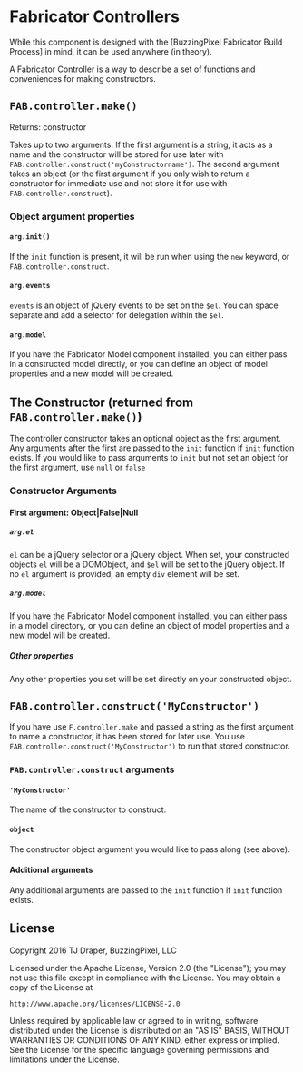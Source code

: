 # Fabricator Controllers

While this component is designed with the [BuzzingPixel Fabricator Build Process] in mind, it can be used anywhere (in theory).

A Fabricator Controller is a way to describe a set of functions and conveniences for making constructors.

## `FAB.controller.make()`

Returns: constructor

Takes up to two arguments. If the first argument is a string, it acts as a name and the constructor will be stored for use later with `FAB.controller.construct('myConstructorname')`. The second argument takes an object (or the first argument if you only wish to return a constructor for immediate use and not store it for use with `FAB.controller.construct`).

### Object argument properties

#### `arg.init()`

If the `init` function is present, it will be run when using the `new` keyword, or `FAB.controller.construct`.

#### `arg.events`

`events` is an object of jQuery events to be set on the `$el`. You can space separate and add a selector for delegation within the `$el`.

#### `arg.model`

If you have the Fabricator Model component installed, you can either pass in a constructed model directly, or you can define an object of model properties and a new model will be created.

## The Constructor (returned from `FAB.controller.make()`)

The controller constructor takes an optional object as the first argument. Any arguments after the first are passed to the `init` function if `init` function exists. If you would like to pass arguments to `init` but not set an object for the first argument, use `null` or `false`

### Constructor Arguments

#### First argument: Object|False|Null

##### `arg.el`

`el` can be a jQuery selector or a jQuery object. When set, your constructed objects `el` will be a DOMObject, and `$el` will be set to the jQuery object. If no `el` argument is provided, an empty `div` element will be set.

##### `arg.model`

If you have the Fabricator Model component installed, you can either pass in a model directory, or you can define an object of model properties and a new model will be created.

##### Other properties

Any other properties you set will be set directly on your constructed object.

## `FAB.controller.construct('MyConstructor')`

If you have use `F.controller.make` and passed a string as the first argument to name a constructor, it has been stored for later use. You use `FAB.controller.construct('MyConstructor')` to run that stored constructor.

### `FAB.controller.construct` arguments

#### `'MyConstructor'`

The name of the constructor to construct.

#### `object`

The constructor object argument you would like to pass along (see above).

#### Additional arguments

Any additional arguments are passed to the `init` function if `init` function exists.

## License

Copyright 2016 TJ Draper, BuzzingPixel, LLC

Licensed under the Apache License, Version 2.0 (the "License");
you may not use this file except in compliance with the License.
You may obtain a copy of the License at

	http://www.apache.org/licenses/LICENSE-2.0

Unless required by applicable law or agreed to in writing, software
distributed under the License is distributed on an "AS IS" BASIS,
WITHOUT WARRANTIES OR CONDITIONS OF ANY KIND, either express or implied.
See the License for the specific language governing permissions and
limitations under the License.